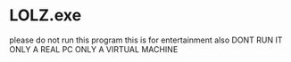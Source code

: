 # LOLZ.exe
please do not run this program this is for entertainment also DONT RUN IT ONLY A REAL PC ONLY A VIRTUAL MACHINE
